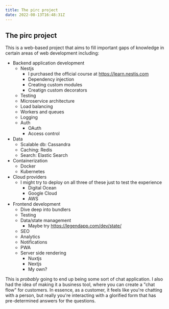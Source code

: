 ```yaml
---
title: The pirc project
date: 2022-08-13T16:48:31Z
---
```


The pirc project
---

This is a web-based project that aims to fill important gaps of knowledge in certain areas of web development including:
- Backend application development
  - Nestjs
    - I purchased the official course at https://learn.nestjs.com
    - Dependency injection
    - Creating custom modules
    - Creatign custom decorators
  - Testing
  - Microservice architecture
  - Load balancing
  - Workers and queues
  - Logging
  - Auth
    - OAuth
    - Access control
- Data
  - Scalable db: Cassandra
  - Caching: Redis
  - Search: Elastic Search
- Containerization
  - Docker
  - Kubernetes
- Cloud providers
  - I might try to deploy on all three of these just to test the experience
    - Digital Ocean
    - Google Cloud
    - AWS
- Frontend development
  - Dive deep into bundlers
  - Testing
  - Data/state management
    - Maybe try https://legendapp.com/dev/state/
  - SEO
  - Analytics
  - Notifications
  - PWA
  - Server side rendering
    - Nuxtjs
    - Nextjs
    - My own?

This is *probably* going to end up being some sort of chat application. I also had the idea of making it a business tool, where you can create a "chat flow" for customers. In essence, as a customer, it feels like you're chatting with a person, but really you're interacting with a glorified form that has pre-determined answers for the questions.